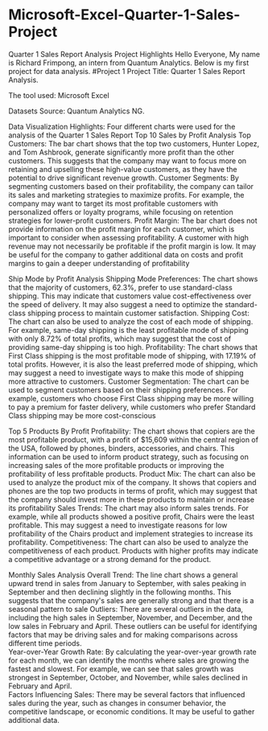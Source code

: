 # Microsoft-Excel-Quarter-1-Sales-Project
Quarter 1 Sales Report Analysis Project   Highlights
Hello Everyone, My name is Richard Frimpong, an intern from Quantum Analytics.
Below is my first project for data analysis.
#Project 1
Project Title: Quarter 1 Sales Report Analysis.

The tool used: Microsoft Excel

Datasets Source: Quantum Analytics NG.

Data Visualization Highlights:
Four different charts were used for the analysis of the Quarter 1 Sales Report
Top 10 Sales by Profit Analysis
Top Customers: The bar chart shows that the top two customers, Hunter Lopez, and Tom Ashbrook, generate significantly more profit than the other customers. This suggests that the company may want to focus more on retaining and upselling these high-value customers, as they have the potential to drive significant revenue growth.
Customer Segments: By segmenting customers based on their profitability, the company can tailor its sales and marketing strategies to maximize profits. For example, the company may want to target its most profitable customers with personalized offers or loyalty programs, while focusing on retention strategies for lower-profit customers.
Profit Margin: The bar chart does not provide information on the profit margin for each customer, which is important to consider when assessing profitability. A customer with high revenue may not necessarily be profitable if the profit margin is low. It may be useful for the company to gather additional data on costs and profit margins to gain a deeper understanding of profitability

Ship Mode by Profit Analysis
Shipping Mode Preferences: The chart shows that the majority of customers, 62.3%, prefer to use standard-class shipping. This may indicate that customers value cost-effectiveness over the speed of delivery. It may also suggest a need to optimize the standard-class shipping process to maintain customer satisfaction.
Shipping Cost: The chart can also be used to analyze the cost of each mode of shipping. For example, same-day shipping is the least profitable mode of shipping with only 8.72% of total profits, which may suggest that the cost of providing same-day shipping is too high.
Profitability: The chart shows that First Class shipping is the most profitable mode of shipping, with 17.19% of total profits. However, it is also the least preferred mode of shipping, which may suggest a need to investigate ways to make this mode of shipping more attractive to customers.
Customer Segmentation: The chart can be used to segment customers based on their shipping preferences. For example, customers who choose First Class shipping may be more willing to pay a premium for faster delivery, while customers who prefer Standard Class shipping may be more cost-conscious

Top 5 Products By Profit
 Profitability: The chart shows that copiers are the most profitable product, with a profit of $15,609 within the central region of the USA, followed by phones, binders, accessories, and chairs. This information can be used to inform product strategy, such as focusing on increasing sales of the more profitable products or improving the profitability of less profitable products.
Product Mix: The chart can also be used to analyze the product mix of the company. It shows that copiers and phones are the top two products in terms of profit, which may suggest that the company should invest more in these products to maintain or increase its profitability
Sales Trends: The chart may also inform sales trends. For example, while all products showed a positive profit, Chairs were the least profitable. This may suggest a need to investigate reasons for low profitability of the Chairs product and implement strategies to increase its profitability.
Competitiveness: The chart can also be used to analyze the competitiveness of each product. Products with higher profits may indicate a competitive advantage or a strong demand for the product.


Monthly Sales Analysis
Overall Trend: The line chart shows a general upward trend in sales from January to September, with sales peaking in September and then declining slightly in the following months. This suggests that the company's sales are generally strong and that there is a seasonal pattern to sale
Outliers: There are several outliers in the data, including the high sales in September, November, and December, and the low sales in February and April. These outliers can be useful for identifying factors that may be driving sales and for making comparisons across different time periods.                                                                                            
Year-over-Year Growth Rate: By calculating the year-over-year growth rate for each month, we can identify the months where sales are growing the fastest and slowest. For example, we can see that sales growth was strongest in September, October, and November, while sales declined in February and April.                                                     
Factors Influencing Sales: There may be several factors that influenced sales during the year, such as changes in consumer behavior, the competitive landscape, or economic conditions. It may be useful to gather additional data. 
